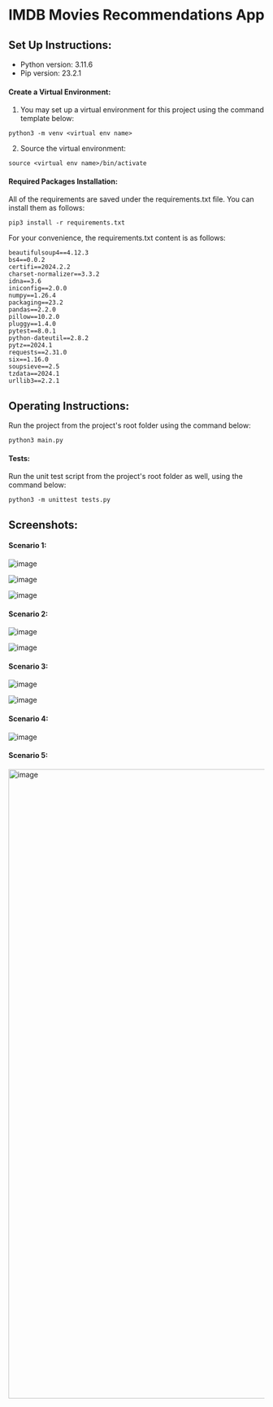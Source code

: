 # IMDB Movies Recommendations App

## Set Up Instructions:

- Python version: 3.11.6
- Pip version: 23.2.1

#### Create a Virtual Environment:

1. You may set up a virtual environment for this project using the command template below:

```
python3 -m venv <virtual env name>
```
2. Source the virtual environment:

```
source <virtual env name>/bin/activate
```

#### Required Packages Installation:

All of the requirements are saved under the requirements.txt file. You can install them as follows:

```
pip3 install -r requirements.txt
```

For your convenience, the requirements.txt content is as follows:
```
beautifulsoup4==4.12.3
bs4==0.0.2
certifi==2024.2.2
charset-normalizer==3.3.2
idna==3.6
iniconfig==2.0.0
numpy==1.26.4
packaging==23.2
pandas==2.2.0
pillow==10.2.0
pluggy==1.4.0
pytest==8.0.1
python-dateutil==2.8.2
pytz==2024.1
requests==2.31.0
six==1.16.0
soupsieve==2.5
tzdata==2024.1
urllib3==2.2.1
```

## Operating Instructions:

Run the project from the project's root folder using the command below:
```
python3 main.py
```

#### Tests:
Run the unit test script from the project's root folder as well, using the command below:
```
python3 -m unittest tests.py
```

## Screenshots:

#### Scenario 1:
![image](https://github.com/YonatanHen/Tondo-task/assets/57364867/53346c46-5ba3-47af-97ee-1914458a9ed8)

![image](https://github.com/YonatanHen/Tondo-task/assets/57364867/9741cb02-9568-4829-842d-0de4db99c0f4)

![image](https://github.com/YonatanHen/Tondo-task/assets/57364867/7b32b8b5-4473-4d1f-a4dd-0061a9b1e221)

#### Scenario 2:
![image](https://github.com/YonatanHen/Tondo-task/assets/57364867/f2208474-d472-45aa-835e-d8ebc6c2aead)

![image](https://github.com/YonatanHen/Tondo-task/assets/57364867/47b4f216-dcc8-44ba-80d2-75880f2d4e03)

#### Scenario 3:
![image](https://github.com/YonatanHen/Tondo-task/assets/57364867/d247e3a0-05f0-4f9e-90c5-b01ad012d7d0)

![image](https://github.com/YonatanHen/Tondo-task/assets/57364867/658c1dac-d187-4ccc-a675-3eb07b91e883)

#### Scenario 4:
![image](https://github.com/YonatanHen/Tondo-task/assets/57364867/872552ff-fdc7-4fa4-a21a-90bd34420119)

#### Scenario 5:
<img width="1238" alt="image" src="https://github.com/YonatanHen/Tondo-task/assets/57364867/09b0fced-eea7-423a-b686-79e209449d92">
